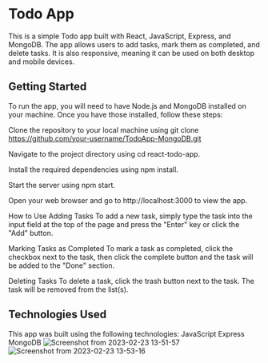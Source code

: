 # Todo App
This is a simple Todo app built with React, JavaScript, Express, and MongoDB. The app allows users to add tasks, mark them as completed, and delete tasks. It is also responsive, meaning it can be used on both desktop and mobile devices.

## **Getting Started**
To run the app, you will need to have Node.js and MongoDB installed on your machine. Once you have those installed, follow these steps:

Clone the repository to your local machine using git clone https://github.com/your-username/TodoApp-MongoDB.git

Navigate to the project directory using cd react-todo-app.

Install the required dependencies using npm install.

Start the server using npm start.

Open your web browser and go to http://localhost:3000 to view the app.

How to Use
Adding Tasks
To add a new task, simply type the task into the input field at the top of the page and press the "Enter" key or click the "Add" button.

Marking Tasks as Completed
To mark a task as completed, click the checkbox next to the task, then click the complete button and the task will be added to the "Done" section.

Deleting Tasks
To delete a task, click the trash button next to the task. The task will be removed from the list(s).

## **Technologies Used**
This app was built using the following technologies:
JavaScript
Express
MongoDB
![Screenshot from 2023-02-23 13-51-57](https://user-images.githubusercontent.com/92413990/221029752-c76360ed-6789-46ea-b738-d746b131a2b4.png)
![Screenshot from 2023-02-23 13-53-16](https://user-images.githubusercontent.com/92413990/221029798-8b26e4b7-4a2b-468e-a178-306f766454c9.png)


